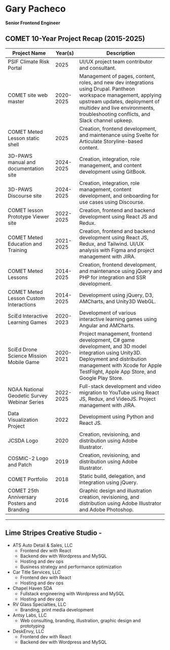 # Gary Pacheco
**Senior Frontend Engineer**

## COMET 10-Year Project Recap (2015-2025)
| Project Name                                   | Year(s)       | Description                                                                                          |
|-----------------------------------------------|---------------|------------------------------------------------------------------------------------------------------|
| PSIF Climate Risk Portal                      | 2025          | UI/UX project team contributor and consultant.                                                      |
| COMET site web master                         | 2020-2025     | Management of pages, content, roles, and new dev integrations using Drupal. Pantheon workspace management, applying upstream updates, deployment of multidev and live environments, troubleshooting conflicts, and Slack channel upkeep. |
| COMET Meted Lesson static shell               | 2025          | Creation, frontend development, and maintenance using Svelte for Articulate Storyline-based content. |
| 3D-PAWS manual and documentation site         | 2024-2025     | Creation, integration, role management, and content development using GitBook.                      |
| 3D-PAWS Discourse site                        | 2024-2025     | Creation, integration, role management, content development, and onboarding for use cases using Discourse. |
| COMET lesson Prototype Viewer site            | 2022-2025     | Creation, frontend and backend development using React JS and Redux.                                |
| COMET Meted Education and Training            | 2021-2025     | Creation, frontend and backend development using React JS, Redux, and Tailwind. UI/UX analysis with Figma and project management with JIRA. |
| COMET Meted Lessons                           | 2014-2025     | Creation, frontend development, and maintenance using jQuery and PHP for integration and SSR development. |
| COMET Meted Lesson Custom Interactions        | 2014-2025     | Development using jQuery, D3, AMCharts, and Unity3D WebGL.                                          |
| SciEd Interactive Learning Games              | 2020-2023     | Development of various interactive learning games using Angular and AMCharts.                       |
| SciEd Drone Science Mission Mobile Game       | 2020-2021     | Project management, frontend development, C# game development, and 3D model integration using Unity3D. Deployment and distribution management with Xcode for Apple TestFlight, Apple App Store, and Google Play Store. |
| NOAA National Geodetic Survey Webinar Series  | 2022-2025     | Full-stack development and video migration to YouTube using React JS, Redux, and VideoJS. Project management with JIRA. |
| Data Visualization Project                    | 2022          | Development using Python and React JS.                                                              |
| JCSDA Logo                                    | 2020          | Creation, revisioning, and distribution using Adobe Illustrator.                                    |
| COSMIC-2 Logo and Patch                       | 2019          | Creation, revisioning, and distribution using Adobe Illustrator.                                    |
| COMET Portfolio                               | 2018          | Static build, delegation, and integration using jQuery.                                             |
| COMET 25th Anniversary Posters and Branding   | 2016             | Graphic design and illustration creation, revisioning, and distribution using Adobe Illustrator and Adobe Photoshop. |

---

## Lime Stripes Creative Studio - 
- ATS Auto Detail & Sales, LLC
  - Frontend dev with React
  - Backend dev with Wordpress and MySQL
  - Hosting and dev ops
  - Business strategy and performance optimization
- Car Title Services, LLC
  -  Frontend dev with React
  -  Hosting and dev ops
- Chapel Haven SDA
  - Fullstack engineering with Wordpress and MySQL
  - Hosting and dev ops
- RV Glass Specialties, LLC
  - Branding, print media development
- Antsy Labs, LLC
  - Web consulting, branding, illustration, graphic design and prototyping
- DeskEnvy, LLC
  - Frontend dev with React
  - Backend dev with Wordpress and MySQL
